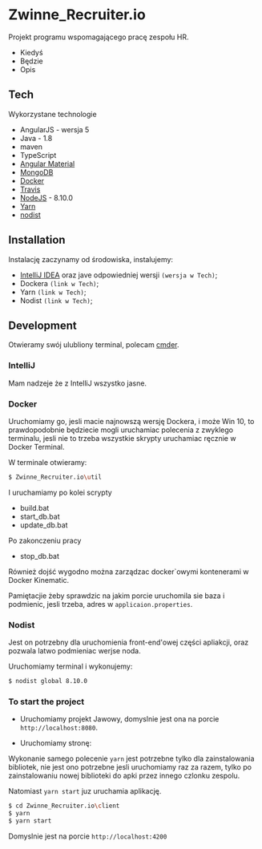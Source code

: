 # Zwinne_Recruiter.io

Projekt programu wspomagającego pracę zespołu HR.

  - Kiedyś
  - Będzie
  - Opis

## Tech

Wykorzystane technologie

* AngularJS - wersja 5
* Java - 1.8
* maven
* TypeScript
* [Angular Material](https://material.angular.io/)
* [MongoDB](https://www.mongodb.com/)
* [Docker](https://www.docker.com/)
* [Travis](https://travis-ci.org/)
* [NodeJS](https://nodejs.org/) - 8.10.0
* [Yarn](https://yarnpkg.com/en/docs/install)
* [nodist](https://github.com/marcelklehr/nodist/releases)

## Installation

Instalację zaczynamy od środowiska, instalujemy:
* [IntelliJ IDEA](https://www.jetbrains.com/idea/) oraz jave odpowiedniej wersji `(wersja w Tech)`;
* Dockera `(link w Tech)`;
* Yarn `(link w Tech)`;
* Nodist `(link w Tech)`;

## Development

Otwieramy swój ulubliony terminal, polecam [cmder](http://cmder.net/).

### IntelliJ
Mam nadzeje że z IntelliJ wszystko jasne.

### Docker
Uruchomiamy go, jesli macie najnowszą wersję Dockera, i może Win 10, to prawdopodobnie będziecie mogli uruchamiac polecenia z zwyklego terminalu, jesli nie to trzeba wszystkie skrypty uruchamiac ręcznie w Docker Terminal.

W terminale otwieramy:
```sh
$ Zwinne_Recruiter.io\util
```

I uruchamiamy po kolei scrypty
* build.bat
* start_db.bat
* update_db.bat

Po zakonczeniu pracy

* stop_db.bat

Również dojść wygodno można zarządzac docker`owymi kontenerami w Docker Kinematic.

Pamiętacjie żeby sprawdzic na jakim porcie uruchomila sie baza i podmienic, jesli trzeba, adres w `applicaion.properties`.

### Nodist

Jest on potrzebny dla uruchomienia front-end'owej części apliakcji, oraz pozwala latwo podmieniac werjse noda.

Uruchomiamy terminal i wykonujemy:

```sh
$ nodist global 8.10.0
```

### To start the project

* Uruchomiamy projekt Jawowy, domyslnie jest ona na porcie `http://localhost:8080`.

* Uruchomiamy stronę:

Wykonanie samego polecenie `yarn` jest potrzebne tylko dla zainstalowania bibliotek, nie jest ono potrzebne jesli uruchomiamy raz za razem, tylko po zainstalowaniu nowej biblioteki do apki przez innego czlonku zespolu.

Natomiast `yarn start` juz uruchamia aplikację.

```sh
$ cd Zwinne_Recruiter.io\client
$ yarn
$ yarn start
```

Domyslnie jest na porcie `http://localhost:4200`


